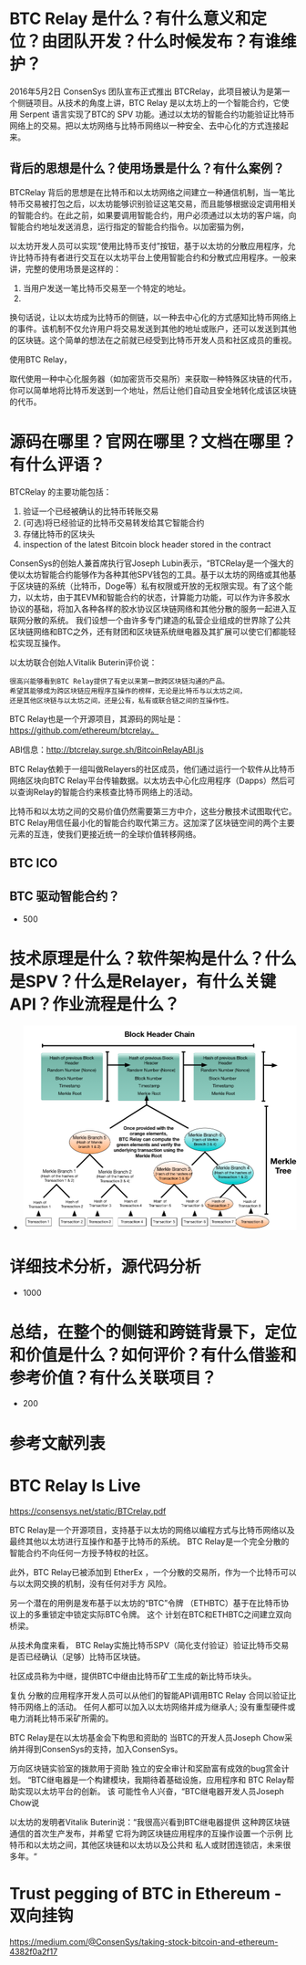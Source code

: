 # BTC Relay 是什么？有什么意义和定位？由团队开发？什么时候发布？有谁维护？
2016年5月2日 ConsenSys 团队宣布正式推出 BTCRelay，此项目被认为是第一个侧链项目。从技术的角度上讲，BTC Relay 是以太坊上的一个智能合约，它使用 Serpent 语言实现了BTC的 SPV 功能。通过以太坊的智能合约功能验证比特币网络上的交易。把以太坊网络与比特币网络以一种安全、去中心化的方式连接起来。

## 背后的思想是什么？使用场景是什么？有什么案例？

BTCRelay 背后的思想是在比特币和以太坊网络之间建立一种通信机制，当一笔比特币交易被打包之后，以太坊能够识别验证这笔交易，而且能够根据设定调用相关的智能合约。在此之前，如果要调用智能合约，用户必须通过以太坊的客户端，向智能合约地址发送消息，运行指定的智能合约指令。以加密猫为例，

以太坊开发人员可以实现“使用比特币支付”按钮，基于以太坊的分散应用程序，允许比特币持有者进行交互在以太坊平台上使用智能合约和分散式应用程序。一般来讲，完整的使用场景是这样的：

1. 当用户发送一笔比特币交易至一个特定的地址。
2. 

换句话说，让以太坊成为比特币的侧链，以一种去中心化的方式感知比特币网络上的事件。该机制不仅允许用户将交易发送到其他的地址或账户，还可以发送到其他的区块链。这个简单的想法在之前就已经受到比特币开发人员和社区成员的重视。

使用BTC Relay，

取代使用一种中心化服务器（如加密货币交易所）来获取一种特殊区块链的代币，你可以简单地将比特币发送到一个地址，然后让他们自动且安全地转化成该区块链的代币。

# 源码在哪里？官网在哪里？文档在哪里？有什么评语？

BTCRelay 的主要功能包括：

1. 验证一个已经被确认的比特币转账交易
2. (可选)将已经验证的比特币交易转发给其它智能合约
3. 存储比特币的区块头
4. inspection of the latest Bitcoin block header stored in the contract

ConsenSys的创始人兼首席执行官Joseph Lubin表示，“BTCRelay是一个强大的使以太坊智能合约能够作为各种其他SPV钱包的工具。基于以太坊的网络或其他基于区块链的系统（比特币，Doge等）私有权限或开放的无权限实现。有了这个能力，以太坊，由于其EVM和智能合约的状态，计算能力功能，可以作为许多胶水协议的基础，将加入各种各样的胶水协议区块链网络和其他分散的服务一起进入互联网分散的系统。 我们设想一个由许多专门建造的私营企业组成的世界除了公共区块链网络和BTC之外，还有财团和区块链系统继电器及其扩展可以使它们都能轻松实现互操作。

以太坊联合创始人Vitalik Buterin评价说：

	很高兴能够看到BTC Relay提供了有史以来第一款跨区块链沟通的产品。
	希望其能够成为跨区块链应用程序互操作的榜样，无论是比特币与以太坊之间，
	还是其他区块链与以太坊之间，还是公有，私有或联合链之间的互操作性。

BTC Relay也是一个开源项目，其源码的网址是：https://github.com/ethereum/btcrelay。

ABI信息：http://btcrelay.surge.sh/BitcoinRelayABI.js



BTC Relay依赖于一组叫做Relayers的社区成员，他们通过运行一个软件从比特币网络区块向BTC Relay平台传输数据。以太坊去中心化应用程序（Dapps）然后可以查询Relay的智能合约来核查比特币网络上的活动。


比特币和以太坊之间的交易价值仍然需要第三方中介，这些分散技术试图取代它。BTC Relay用信任最小化的智能合约取代第三方。这加深了区块链空间的两个主要元素的互连，使我们更接近统一的全球价值转移网络。


## BTC ICO

## BTC 驱动智能合约？

- 500

# 技术原理是什么？软件架构是什么？什么是SPV？什么是Relayer，有什么关键API？作业流程是什么？

- ![](spv.png)

# 详细技术分析，源代码分析

- 1000

# 总结，在整个的侧链和跨链背景下，定位和价值是什么？如何评价？有什么借鉴和参考价值？有什么关联项目？

- 200

# 参考文献列表

# BTC Relay Is Live
https://consensys.net/static/BTCrelay.pdf

BTC Relay是一个开源项目，支持基于以太坊的网络以编程方式与比特币网络以及最终其他以太坊进行互操作和基于比特币的系统。 BTC Relay是一个完全分散的智能合约不向任何一方授予特权的社区。

此外，BTC Relay已被添加到 EtherEx ，一个分散的交易所，作为一个比特币可以与以太网交换的机制，没有任何对手方 风险。 

另一个潜在的用例是发布基于以太坊的“BTC”令牌 （ETHBTC）基于在比特币协议上的多重锁定中锁定实际BTC令牌。 这个 计划在BTC和ETHBTC之间建立双向桥梁。 

从技术角度来看， BTC Relay实施比特币SPV（简化支付验证）验证比特币交易是否已经确认（足够）比特币区块链。 

社区成员称为中继，提供BTC中继由比特币矿工生成的新比特币块头。 

复仇 分散的应用程序开发人员可以从他们的智能API调用BTC Relay 合同以验证比特币网络上的活动。 任何人都可以加入以太坊网络并成为继承人; 没有重型硬件或电力消耗比特币采矿所需的。 

BTC Relay是在以太坊基金会下构思和资助的 当BTC的开发人员Joseph Chow采纳并得到ConsenSys的支持，加入ConsenSys。 

万向区块链实验室的拨款用于资助 独立的安全审计和奖励富有成效的bug赏金计划。 “BTC继电器是一个构建模块，我期待着基础设施，应用程序和 BTC Relay帮助实现以太坊平台的创新。 该 可能性令人兴奋，“BTC继电器开发人员Joseph Chow说

以太坊的发明者Vitalik Buterin说：“我很高兴看到BTC继电器提供 这种跨区块链通信的首次生产发布，并希望 它将为跨区块链应用程序的互操作设置一个示例 比特币和以太坊之间，其他区块链和以太坊以及公共和 私人或财团连锁店，未来很多年。“ 


# Trust pegging of BTC in Ethereum - 双向挂钩
https://medium.com/@ConsenSys/taking-stock-bitcoin-and-ethereum-4382f0a2f17
